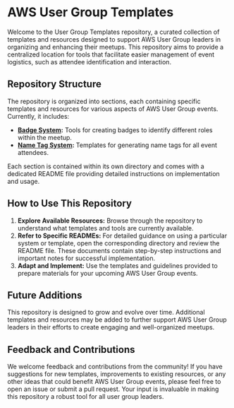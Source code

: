 # AWS User Group Templates

Welcome to the User Group Templates repository, a curated collection of templates and resources designed to support AWS User Group leaders in organizing and enhancing their meetups. This repository aims to provide a centralized location for tools that facilitate easier management of event logistics, such as attendee identification and interaction.

## Repository Structure

The repository is organized into sections, each containing specific templates and resources for various aspects of AWS User Group events. Currently, it includes:

* **[Badge System](graphics/user-group-badges/README.md):** Tools for creating badges to identify different roles within the meetup.
* **[Name Tag System](graphics/name-tags/README.md):** Templates for generating name tags for all event attendees.

Each section is contained within its own directory and comes with a dedicated README file providing detailed instructions on implementation and usage.

## How to Use This Repository

1. **Explore Available Resources:** Browse through the repository to understand what templates and tools are currently available.
2. **Refer to Specific READMEs:** For detailed guidance on using a particular system or template, open the corresponding directory and review the README file. These documents contain step-by-step instructions and important notes for successful implementation.
3. **Adapt and Implement:** Use the templates and guidelines provided to prepare materials for your upcoming AWS User Group events.

## Future Additions

This repository is designed to grow and evolve over time. Additional templates and resources may be added to further support AWS User Group leaders in their efforts to create engaging and well-organized meetups.

## Feedback and Contributions

We welcome feedback and contributions from the community! If you have suggestions for new templates, improvements to existing resources, or any other ideas that could benefit AWS User Group events, please feel free to open an issue or submit a pull request. Your input is invaluable in making this repository a robust tool for all user group leaders.
